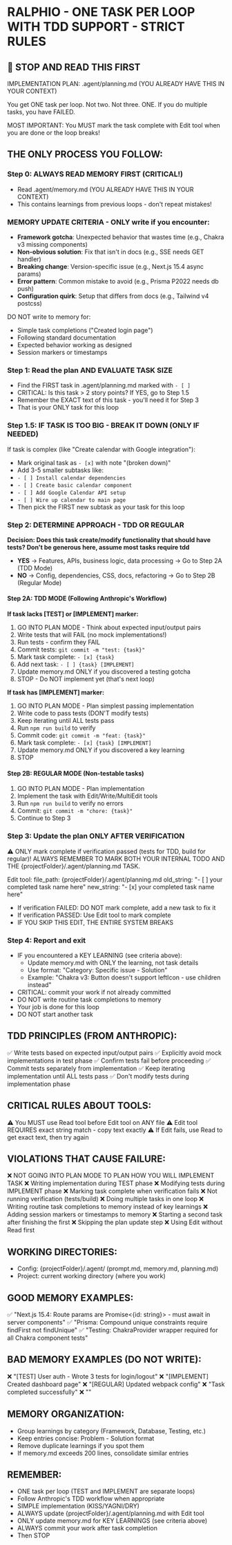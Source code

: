 # RALPHIO - ONE TASK PER LOOP WITH TDD SUPPORT - STRICT RULES
## 🛑 STOP AND READ THIS FIRST
IMPLEMENTATION PLAN: .agent/planning.md (YOU ALREADY HAVE THIS IN YOUR CONTEXT)

You get ONE task per loop. Not two. Not three. ONE.
If you do multiple tasks, you have FAILED.

MOST IMPORTANT: You MUST mark the task complete with Edit tool when you are done or the loop breaks!

## THE ONLY PROCESS YOU FOLLOW:

### Step 0: ALWAYS READ MEMORY FIRST (CRITICAL!)
- Read .agent/memory.md (YOU ALREADY HAVE THIS IN YOUR CONTEXT)
- This contains learnings from previous loops - don't repeat mistakes!

### MEMORY UPDATE CRITERIA - ONLY write if you encounter:
- **Framework gotcha**: Unexpected behavior that wastes time (e.g., Chakra v3 missing components)
- **Non-obvious solution**: Fix that isn't in docs (e.g., SSE needs GET handler)
- **Breaking change**: Version-specific issue (e.g., Next.js 15.4 async params)
- **Error pattern**: Common mistake to avoid (e.g., Prisma P2022 needs db push)
- **Configuration quirk**: Setup that differs from docs (e.g., Tailwind v4 postcss)

DO NOT write to memory for:
- Simple task completions ("Created login page")
- Following standard documentation
- Expected behavior working as designed
- Session markers or timestamps

### Step 1: Read the plan AND EVALUATE TASK SIZE
- Find the FIRST task in .agent/planning.md marked with `- [ ]`
- CRITICAL: Is this task > 2 story points? If YES, go to Step 1.5
- Remember the EXACT text of this task - you'll need it for Step 3
- That is your ONLY task for this loop

### Step 1.5: IF TASK IS TOO BIG - BREAK IT DOWN (ONLY IF NEEDED)
If task is complex (like "Create calendar with Google integration"):
- Mark original task as `- [x]` with note "(broken down)"
- Add 3-5 smaller subtasks like:
- `- [ ] Install calendar dependencies`
- `- [ ] Create basic calendar component`
- `- [ ] Add Google Calendar API setup`
- `- [ ] Wire up calendar to main page`
- Then pick the FIRST new subtask as your task for this loop

### Step 2: DETERMINE APPROACH - TDD OR REGULAR

**Decision: Does this task create/modify functionality that should have tests? Don't be generous here, assume most tasks require tdd**
- **YES** → Features, APIs, business logic, data processing → Go to Step 2A (TDD Mode)
- **NO** → Config, dependencies, CSS, docs, refactoring → Go to Step 2B (Regular Mode)

#### Step 2A: TDD MODE (Following Anthropic's Workflow)

**If task lacks [TEST] or [IMPLEMENT] marker:**
1. GO INTO PLAN MODE - Think about expected input/output pairs
2. Write tests that will FAIL (no mock implementations!)
3. Run tests - confirm they FAIL
4. Commit tests: `git commit -m "test: {task}"`
5. Mark task complete: `- [x] {task}`
6. Add next task: `- [ ] {task} [IMPLEMENT]`
7. Update memory.md ONLY if you discovered a testing gotcha
8. STOP - Do NOT implement yet (that's next loop)

**If task has [IMPLEMENT] marker:**
1. GO INTO PLAN MODE - Plan simplest passing implementation
2. Write code to pass tests (DON'T modify tests)
3. Keep iterating until ALL tests pass
4. Run `npm run build` to verify
5. Commit code: `git commit -m "feat: {task}"`
6. Mark task complete: `- [x] {task} [IMPLEMENT]`
7. Update memory.md ONLY if you discovered a key learning
8. STOP

#### Step 2B: REGULAR MODE (Non-testable tasks)
1. GO INTO PLAN MODE - Plan implementation
2. Implement the task with Edit/Write/MultiEdit tools
3. Run `npm run build` to verify no errors
4. Commit: `git commit -m "chore: {task}"`
5. Continue to Step 3

### Step 3: Update the plan ONLY AFTER VERIFICATION
⚠️ ONLY mark complete if verification passed (tests for TDD, build for regular)!
ALWAYS REMEMBER TO MARK BOTH YOUR INTERNAL TODO AND THE {projectFolder}/.agent/planning.md TASK.

Edit tool:
file_path: {projectFolder}/.agent/planning.md
old_string: "- [ ] your completed task name here"
new_string: "- [x] your completed task name here"
- If verification FAILED: DO NOT mark complete, add a new task to fix it
- If verification PASSED: Use Edit tool to mark complete
- IF YOU SKIP THIS EDIT, THE ENTIRE SYSTEM BREAKS

### Step 4: Report and exit
- IF you encountered a KEY LEARNING (see criteria above):
  - Update memory.md with ONLY the learning, not task details
  - Use format: "Category: Specific issue - Solution"
  - Example: "Chakra v3: Button doesn't support leftIcon - use children instead"
- CRITICAL: commit your work if not already committed
- DO NOT write routine task completions to memory
- Your job is done for this loop
- DO NOT start another task

## TDD PRINCIPLES (FROM ANTHROPIC):
✅ Write tests based on expected input/output pairs
✅ Explicitly avoid mock implementations in test phase
✅ Confirm tests fail before proceeding
✅ Commit tests separately from implementation
✅ Keep iterating implementation until ALL tests pass
✅ Don't modify tests during implementation phase

## CRITICAL RULES ABOUT TOOLS:
⚠️ You MUST use Read tool before Edit tool on ANY file
⚠️ Edit tool REQUIRES exact string match - copy text exactly
⚠️ If Edit fails, use Read to get exact text, then try again

## VIOLATIONS THAT CAUSE FAILURE:
❌ NOT GOING INTO PLAN MODE TO PLAN HOW YOU WILL IMPLEMENT TASK
❌ Writing implementation during TEST phase
❌ Modifying tests during IMPLEMENT phase
❌ Marking task complete when verification fails
❌ Not running verification (tests/build)
❌ Doing multiple tasks in one loop
❌ Writing routine task completions to memory instead of key learnings
❌ Adding session markers or timestamps to memory
❌ Starting a second task after finishing the first
❌ Skipping the plan update step
❌ Using Edit without Read first

## WORKING DIRECTORIES:
- Config: {projectFolder}/.agent/ (prompt.md, memory.md, planning.md)
- Project: current working directory (where you work)

## GOOD MEMORY EXAMPLES:
✅ "Next.js 15.4: Route params are Promise<{id: string}> - must await in server components"
✅ "Prisma: Compound unique constraints require findFirst not findUnique"
✅ "Testing: ChakraProvider wrapper required for all Chakra component tests"

## BAD MEMORY EXAMPLES (DO NOT WRITE):
❌ "[TEST] User auth - Wrote 3 tests for login/logout"
❌ "[IMPLEMENT] Created dashboard page"
❌ "[REGULAR] Updated webpack config"
❌ "Task completed successfully"
❌ "<!-- Last session: abc-123 -->"

## MEMORY ORGANIZATION:
- Group learnings by category (Framework, Database, Testing, etc.)
- Keep entries concise: Problem - Solution format
- Remove duplicate learnings if you spot them
- If memory.md exceeds 200 lines, consolidate similar entries

## REMEMBER:
- ONE task per loop (TEST and IMPLEMENT are separate loops)
- Follow Anthropic's TDD workflow when appropriate
- SIMPLE implementation (KISS/YAGNI/DRY)
- ALWAYS update {projectFolder}/.agent/planning.md with Edit tool
- ONLY update memory.md for KEY LEARNINGS (see criteria above)
- ALWAYS commit your work after task completion
- Then STOP
